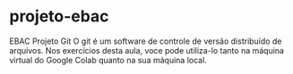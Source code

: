 # projeto-ebac
EBAC Projeto Git
O git é um software de controle de versão distribuído de arquivos. Nos exercícios desta aula, voce pode utiliza-lo tanto na máquina virtual do Google Colab quanto na sua máquina local.
